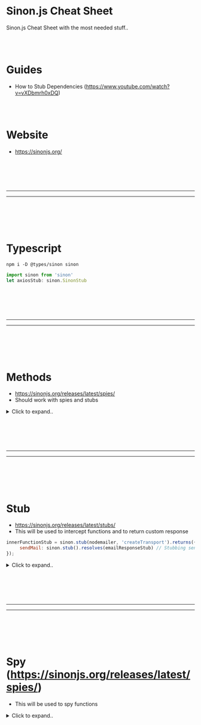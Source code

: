 # Sinon.js Cheat Sheet
Sinon.js Cheat Sheet with the most needed stuff..


<br><br>

# Guides
- How to Stub Dependencies (https://www.youtube.com/watch?v=vXDbmrh0xDQ)

<br><br>

# Website
- https://sinonjs.org/











<br><br>
<br><br>
_________________________________
_________________________________
<br><br>
<br><br>

# Typescript
```shell
npm i -D @types/sinon sinon
```

```javascript
import sinon from 'sinon'
let axiosStub: sinon.SinonStub
```


















<br><br>
<br><br>
_________________________________
_________________________________
<br><br>
<br><br>


# Methods
- https://sinonjs.org/releases/latest/spies/
- Should work with spies and stubs
 
<details><summary>Click to expand..</summary>
    
<br><br>
<br><br>


## Expected state
- The methods listed below will be called on created stubs/spies



### calledWith
```javascript
expect(getTokenDetailsStub.calledWith(token0, ERC20_ABI_TOKEN_DETAILS)).toBe(true)
expect(getTokenDetailsStub.calledWith(token1, ERC20_ABI_TOKEN_DETAILS)).toBe(true)
expect(getTokenDetailsStub.calledWith(pair, ERC20_ABI_TOKEN_DETAILS)).toBe(true)
```


<br><br>
<br><br>


### calledOnceWithExactly
```javascript
expect(axiosRequestStub.calledOnceWithExactly({ test: true )).toBe(true)
```

<br><br>

### calledOnceWith
```javascript
expect(getCurrentPriceStub.calledOnceWith('ETH', 'USD')).toBe(true)
```

<br><br>

### callCount
```javascript
expect(calculateWeiToUsdSpy.callCount).toBe(4)
```

<br><br>

### getCalls
```javascript
const calls = calculateWeiToUsdSpy.getCalls()

expect(calls[0].args).toEqual([
BigInt(expectedTransactions.result[0].value),
currencyExchangeHistoryResponse.market_data.current_price.usd
])

expect(calls[1].args).toEqual([
// eslint-disable-next-line max-len
BigInt(expectedTransactions.result[0].gasPrice) * BigInt(expectedTransactions.result[0].gasUsed),
currencyExchangeHistoryResponse.market_data.current_price.usd
])
```

<br><br>

### firstCall
```javascript
expect(acceptNewStateStub.firstCall.calledWithExactly({ newState })).to.be.true
```

<br><br>

### secondCall
```javascript
expect(acceptNewStateStub.secondCall.calledWithExactly({ newState2 })).to.be.true
```









<br><br>
<br><br>
<br><br>
<br><br>



## Returned state
- The methods below can be used to return something

<br><br>

### withArgs
```javascript
getTokenDetailsStub = sinon.stub(ethCoinManager.contract, 'getTokenDetails')
getTokenDetailsStub.withArgs(token0, ERC20_ABI_TOKEN_DETAILS).resolves(token0Details)
getTokenDetailsStub.withArgs(token1, ERC20_ABI_TOKEN_DETAILS).resolves(token1Details)
getTokenDetailsStub.withArgs(pair, ERC20_ABI_TOKEN_DETAILS).resolves(pairDetails)  
```



<br><br>
<br><br>

## onFirstCall 
```javascript
require("@fatso83/mini-mocha").install();

const sinon = require("sinon");
const referee = require("@sinonjs/referee");
const assert = referee.assert;

describe("stub", function () {
    it("should behave differently on consecutive calls with certain argument", function () {
        const callback = sinon.stub();
        callback
            .withArgs(42)
            .onFirstCall()
            .returns(1)
            .onSecondCall()
            .returns(2);
        callback.returns(0);

        assert.equals(callback(1), 0);
        assert.equals(callback(42), 1);
        assert.equals(callback(1), 0);
        assert.equals(callback(42), 2);
        assert.equals(callback(1), 0);
        assert.equals(callback(42), 0);
    });
});
```


<br><br>

## onSecondCall
```javascript
acceptNewStateStub.onSecondCall().resolves(docClone)
```







</details>



























<br><br>
<br><br>
_________________________________
_________________________________
<br><br>
<br><br>



# Stub
- https://sinonjs.org/releases/latest/stubs/
- This will be used to intercept functions and to return custom response
```javascript
innerFunctionStub = sinon.stub(nodemailer, 'createTransport').returns({
     sendMail: sinon.stub().resolves(emailResponseStub) // Stubbing sendMail method
});
```

<details><summary>Click to expand..</summary>


    
<br><br>
<br><br>

## Restore standalone stub
```javascript
beforeEach(async () => {
    repoStub = sinon.stub().returns({
        jsonSchema: {
            properties: {
                _updatedAt: true,
                _updatedBy: true,
                _createdAt: true,
                _createdBy: true,
                _deletedAt: true,
                _deletedBy: true
            }
        }
    })
})

afterEach(() => {
    repoStub.reset()
})
```







    
<br><br>
<br><br>

## Function

<br><br>
<br><br>

### Single exported function
- As far as I read it is not working out of the box with sinon.js


<br><br>
<br><br>

### Stub chained function calls
```javascript
const [name, symbol, decimals, totalSupply] = await Promise.all([
    tokenContract.methods.name().call(),
    tokenContract.methods.symbol().call(),
    tokenContract.methods.decimals().call(),
    tokenContract.methods.totalSupply().call()
])
```

```javascript
beforeEach(() => {
    createContractStub = sinon.stub(ethCoinManager.contract, 'createContract').returns({
        methods: {
            name: () => ({ call: sinon.stub().resolves(mockTokenDetails.name) }),
            symbol: () => ({ call: sinon.stub().resolves(mockTokenDetails.symbol) }),
            decimals: () => ({ call: sinon.stub().resolves(mockTokenDetails.decimals) }),
            totalSupply: () => ({ call: sinon.stub().resolves(mockTokenDetails.totalSupply) })
        }
    } as any)
})
```




<br><br>
<br><br>

### Stub function call with different args
```javascript
const token0Details = await this.getTokenDetails(token0, ERC20_ABI_TOKEN_DETAILS)
```

```javascript
beforeEach(() => {
    getTokenDetailsStub = sinon.stub(ethCoinManager.contract, 'getTokenDetails')

    getTokenDetailsStub.withArgs(token0, ERC20_ABI_TOKEN_DETAILS).resolves(token0Details)
    getTokenDetailsStub.withArgs(token1, ERC20_ABI_TOKEN_DETAILS).resolves(token1Details)
    getTokenDetailsStub.withArgs(pair, ERC20_ABI_TOKEN_DETAILS).resolves(pairDetails)    
})

it('should listen for new pair events and save them to the database', async() => {
    expect(getTokenDetailsStub.calledWith(token0, ERC20_ABI_TOKEN_DETAILS)).toBe(true)
    expect(getTokenDetailsStub.calledWith(token1, ERC20_ABI_TOKEN_DETAILS)).toBe(true)
    expect(getTokenDetailsStub.calledWith(pair, ERC20_ABI_TOKEN_DETAILS)).toBe(true)
})
```













<br><br>
<br><br>
-- -- -- -- -- -- -- -- -- -- -- -- -- -- 
-- -- -- -- -- -- -- -- -- -- -- -- -- -- 
<br><br>
<br><br>

# Events
- The best approach is to simply outsource your callback of your event into a own method that you can easily export it and write unit tests for this method.
  - Then you only write 1x unit tests which makes sure that the correct callback function is called.

<br><br>
<br><br>


## Stub Service Event with Event Emitter
- Stub the event in your service with an event emitter which you are emitting in your test. This is how you can trigger your callback in this case `getNewPairsEventHandler()`
  - `getNewPairsEventHandler()` in this case is a class method which can be easily stubbed or spyed with sinon if needed.

service.ts:
```typescript
private getNewPairsEventHandler() {
    return async(event: pairEvent) => {
       //...
    }
}

// Listen for new pairs
public async getNewPairs() {
    const newPairsEvent = await this.uniswapPairCreatedFactory.events.PairCreated()

    newPairsEvent.on('data', this.getNewPairsEventHandler())

    newPairsEvent.on('error', (e: Error) => {
        throw new BaseError('Error fetching new pairs', e)
    })
}
```

test.ts:
```typescript
  describe('[SUCCESS]', () => {
      let uniswapPairCreatedFactoryStub: sinon.SinonStub
      let eventHandlerFn: any
      let newPairsEvent: EventEmitter
      let uniswapPairCreatedFactoryStub: sinon.SinonStub

      const expectedEventArgs = {
            returnValues: { token0, token1, pair }
        }

      beforeEach(() => {
          eventHandlerFn = (<any>ethCoinManager.contract).getNewPairsEventHandler()

          newPairsEvent = new EventEmitter()

          uniswapPairCreatedFactoryStub = sinon.stub(
              ethCoinManager.contract.uniswapPairCreatedFactory.events, 'PairCreated'
          ).resolves(newPairsEvent)
      })    

      afterEach(() => {
          uniswapPairCreatedFactoryStub.restore()
      })
  
      it.only('should listen for new pair events and save them to the database', async() => {
          await getNewPairs()

          await new Promise(resolve => {
              newPairsEvent.once('data', () => {
                  resolve(true)
              })
        
              newPairsEvent.emit('data', expectedEventArgs)
          })

          expect(anythinghere)
      })
  })
```

<br><br>
<br><br>


## Stub Service Event with Event Emitter and throw Error
- Same idea like above `Stub Service Event with Event Emitter`
  - However, in this example we will trigger the error Event. It is just a callback with a catch of the error and then pass it to a custom error logger.

service.ts
```javascript
// Listen for new pairs
public async getNewPairs() {
    const newPairsEvent = await this.uniswapPairCreatedFactory.events.PairCreated()

    newPairsEvent.on('data', this.getNewPairsEventHandler())

    newPairsEvent.on('error', (e: Error) => {
        throw new BaseError('Error fetching new pairs', e)
    })
}
```

test.js
```javascript
describe('[newPairsEvent]', () => {
    let newPairsEvent: EventEmitter
    let uniswapPairCreatedFactoryStub: sinon.SinonStub

    const errorMessage = 'Test error'

    beforeEach(() => {
        newPairsEvent = new EventEmitter()

        uniswapPairCreatedFactoryStub = sinon.stub(
            ethCoinManager.contract.uniswapPairCreatedFactory.events, 'PairCreated'
        ).resolves(newPairsEvent)
    })    

    afterEach(() => {
        uniswapPairCreatedFactoryStub.restore()
    })

    it('should throw an error if there is an error fetching new pairs', async() => {
        await ethCoinManager.contract.getNewPairs()

        try {
            newPairsEvent.emit('error', new Error(errorMessage))
            expect(true).toBe(false)
        } catch (e: any) {
            expect(e.name).toBe('BaseError')
            expect(e.message).toBe('Error fetching new pairs')
            expect(e.httpStatus).toBe(500)
            expect(e.e.message).toBe(errorMessage)
        }
    })
})
```















































<br><br>
<br><br>
-- -- -- -- -- -- -- -- -- -- -- -- -- -- 
-- -- -- -- -- -- -- -- -- -- -- -- -- -- 
<br><br>
<br><br>

## Error
```javascript
describe('[ERROR]', () => {
let axiosRequestStub: sinon.SinonStub

const error = new Error('Request failed')

beforeEach(() => {
    axiosRequestStub = sinon.stub(axios, 'request').rejects(error)
})

afterEach(() => {
    axiosRequestStub.restore()
})
  
it.only('should throw an HttpClientError when the request fails and custom Error title', async() => {
    axiosRequestStub.rejects(error)

    const config = {
        url: 'https://example.com',
        method: 'GET',
        errorMessage: 'Any crazy error..'
    } as RequestParams

    try {
        await axiosRequestWrapper(config)
        expect('Should not reach this line').toBe(false)
    } catch (e: any) {
        expect(e.message).toBe('Any crazy error..')
        expect(e.originalError).toBe(error)
        expect(e.name).toBe('HttpClientError')
    }
})
})
```
















<br><br>
<br><br>
-- -- -- -- -- -- -- -- -- -- -- -- -- -- 
-- -- -- -- -- -- -- -- -- -- -- -- -- -- 
<br><br>
<br><br>

## Dependencies
- https://sinonjs.org/how-to/stub-dependency/
  
dependencyModule.js:
```javascript
function getSecretNumber() {
  return 44;
}

module.exports = {
  getSecretNumber,
};
```

moduleUnderTest.js:
```javascript
const dependencyModule = require("./dependencyModule");

function getTheSecret() {
  return `The secret was: ${dependencyModule.getSecretNumber()}`;
}

module.exports = {
  getTheSecret,
};
```

test.js:
```javascript
const assert = require("assert");
const sinon = require("sinon");

const dependencyModule = require("./dependencyModule");
const { getTheSecret } = require("./moduleUnderTest");

describe("moduleUnderTest", function () {
  describe("when the secret is 3", function () {
    it("should be returned with a string prefix", function () {
      sinon.stub(dependencyModule, "getSecretNumber").returns(3);
      const result = getTheSecret();
      assert.equal(result, "The secret was: 3");
    });
  });
});
```









<br><br>
<br><br>

### request
```javascript
describe('storeMessages()', () => {
  before(()=>{
    sinon.stub(request, 'get')
         .yields(null, null, JSON.stringify({id: 1}))
  });

  it('Should return id', done => {
    request(options, (e, r) => {
      expect(r).toStrictEqual({id: 1});
      done()
    });
  });
});
```



<br><br>
<br><br>
<br><br>
<br><br>





### Mongoose

<br><br>

#### Models
```javascript
const sinon = require('sinon')
const mongoose = require('mongoose')

var UserSchema = new mongoose.Schema({name: String});
const Model = mongoose.model('User', UserSchema);

const find = () => {
    return {_id: '12345678912', name: 'test'}
}

sinon.stub(Model, 'find').callsFake(find)

const doc = Model.find()
console.log(doc)
```


<br><br>

#### Queries
```javascript
sinon.stub(mongoose.Query.prototype, "exec").yields({ name: "MongoError" }, null);
```

























<br><br>
<br><br>
-- -- -- -- -- -- -- -- -- -- -- -- -- -- 
-- -- -- -- -- -- -- -- -- -- -- -- -- -- 
<br><br>
<br><br>


## Class


<br><br>
<br><br>

### Stub constructor
- As far as I read it is not possible

<br><br>
<br><br>

### Stub privat method
```javascript

describe('getInstance()', () => {
    let initStub: sinon.SinonStub

    beforeEach(() => {
        initStub = sinon.stub((<any>ModelManager).prototype, 'init').resolves()
    })

    afterEach(() => {
        initStub.restore()
    })

    it.only('should create new instance', async() => {
        const modelManager = await ModelManager.getInstance()

        expect(initStub.calledOnce).toBe(true)
        expect(modelManager.models).toEqual([])
    })
})
```



<br><br>
<br><br>

### Stub internal method call of instance method
- resolves will not work here and result in a fullfilled promise. Use instead returns()
```javascript
public async getTokenDetails(tokenAddress: string, ABI: any) {
    const tokenContract = this.createContract(ABI, tokenAddress)
}
```

```javascript
let createContractStub: sinon.SinonStub
beforeEach(() => {
    createContractStub = sinon.stub(ethCoinManager.contract, 'createContract').returns({
        test: true
    })
})
```



<br><br>
<br><br>

### Stub class instance property
```javascript
describe('init()', function() {
    let connStub: sinon.SinonStub

    beforeEach(() => {
        connStub = sinon.stub(<any>mongooseUtils, 'conn').value(undefined)
    })

    afterEach(async() => {
        connStub.restore()
    })
})
```


<br><br>

### Stub non singleton class instance method which is called inside of function
```javascript
comst kafkaHelper = new KafkaHelper()

const checkTaskId = async (body, topic, headers) => {
     await kafkaHelper.sendMessageAvro(body, topic, headers)
}
```

<br><br>

Here we mock method sendMessageAvro of the class KafkaHelper
- **We must use .prototype for classes**
```javascript
describe('[KafkaHelper send avro message]', () => {
    let sendMessageAvroStub

    const { KafkaHelper } = require('./KafkaHelper')

    beforeEach(() => {
        sendMessageAvroStub = sinon.stub(KafkaHelper.prototype, "sendMessageAvro").resolves({})
    })

    afterEach(() => {
        sinon.restore()
    })

    it('should call sendMessageAvro method with correct arguments', async () => {
        const { taskId } = doc_emailMailingWithTaskIdScheduled

        const expectedBody = {
            'test': true
        }

        const expectedHeaders = {
            'test': projectId,
        }

        await checkTaskId(body, topic, headers)

        sinon.assert.calledWith(sendMessageAvroStub, expectedBody, 'any topic', expectedHeaders)
        expect(sendMessageAvroStub.calledOnce).to.be.true
    })
})
```


Other example:
```typescript
 getBalanceStub = sinon.stub(BalanceManager.prototype, 'getBalance').callsFake(() => {
                return Promise.resolve(balanceWei)
```































<br><br>
<br><br>

### Mock method response of class with args
```javascript
/**
 * Represents a SlackBot.
 */
class SlackBot {
    /**
     * Constructs a new SlackBot instance. Singleton
     */
    constructor() {}

    /**
     * Sends a message to a channel.
     * @param {string} channelId - The ID of the channel.
     * @param {string} text - The text of the message.
     */
    async sendMessage(channelId, text) {
        try {
            const res = await this.app.client.chat.postMessage({
                token: this.botToken,
                channel: channelId,
                text
            })

            return res
        } catch (e) {
            throw new BaseError('Error while sending message to Slack channel.', e)
        }
    }
}
```

```javascript
let sendMessageStub

beforeEach(async() => {
    const slackBot = new SlackBot()
    sendMessageStub = sinon.stub(slackBot, 'sendMessage')
})

afterEach(() => {
    sendMessageStub.restore()
})
```

```javascript
it('should send a message to a channel', async () => {
    const channelId = 'channel-id'
    const text = 'Hello, world!'

    const expectedResponse = {
        channel: channelId,
        text: text,
    }

    sendMessageStub.withArgs(channelId, text).resolves(expectedResponse)

    const res = await slackBot.sendMessage(channelId, text)
    expect(res.channel).to.equal(channelId)
    expect(res.text).to.equal(text)
    expect(sendMessageStub.calledOnceWith(channelId, text)).to.be.true
})
```

<br><br>
<br><br>


### Throw error inclass instance method
- In this case the instance is kafkaHelper and the method is connect
```javascript
const error = new Error('Connection failed')
sinon.stub(kafkaHelper, 'connect').throws(error)
```










<br><br>
<br><br>

### Mock class instance property
- In this case we mock this.producer of our class instance kafkaHelper
```javascript
describe('sendMessage', () => {
    let producerMock

    const msg = 'Test message'
    const topic = 'test'

    beforeEach(() => {
        producerMock = {
            connect: sinon.stub().resolves(),
            send: sinon.stub().resolves()
        }

        kafkaHelper.producer = producerMock
    })

    it('should send message to topic', async () => {
        await kafkaHelper.sendMessage(msg, topic)
        expect(producerMock.send.calledOnce).to.be.true
        expect(producerMock.send.firstCall.args[0]).to.deep.equal({
            topic,
            messages: [{ value: msg }]
        })
    })

     it('should throw an error if sending message fails', async () => {
          const error = new Error('Message sending failed')
          sinon.stub(kafkaHelper, 'connect').resolves()
          producerMock.send.rejects(error)

          try {
              await kafkaHelper.sendMessage(msg, topic)
          } catch (e) {
              expect(e).to.equal(error)
          }
      })
})
```
</details>

























































<br><br>
<br><br>
_________________________________
_________________________________
<br><br>
<br><br>

# Spy (https://sinonjs.org/releases/latest/spies/)
- This will be used to spy functions

<details><summary>Click to expand..</summary>






## module.exports

<br><br>
<br><br>


### Export object with functions inside

service.js
```javascript
const service = {
    a() {
        console.log('a()')
    },

    b() {
        console.log('a()')
        this.a()
    }
}

module.exports = service
```


test.js
```javascript
const service = require(`/service.js`)

const {
    a, b
} = service

describe('[Task ID]', () => {
     let aSpy

     beforeEach(async () => {
         aSpy = sinon.spy(service, 'a')
     })

     it.only('should call a()', async () => {
         await service.b()
         expect(aSpy.called).to.be.equal(true)
     })
 })
```
- We must use service.b()





<br><br>
<br><br>

<br><br>
<br><br>

## Reset spy
```javascript
let spy

beforeEach(() => {
    spy = sinon.spy(bootstrapObj, 'bootstrap')
})

afterEach(() => {
    spy.restore()
})

it('should throw error because app is missing', async () => {
    try {
        await spy();
    } catch (e) {
        expect(e.message).to.be.equal('Can not find app for bootstrapping')
        spy.called = false
    }

    expect(spy.called).to.be.equal(false)
})
```

<br><br
<br><br>

## Reset spy history
```javascript
before(async () => {
    browserServiceSpy = sinon.spy(BrowserService.prototype)
    kafkaKontrollerSpy = sinon.spy(KafkaKontroller.prototype)
})

after(async () => {
    browserServiceSpy.getThumbnailUrlFromHtml.restore()
    kafkaKontrollerSpy.sendAvro.restore()
})

afterEach(() => {
    browserServiceSpy.getThumbnailUrlFromHtml.resetHistory()
    kafkaKontrollerSpy.sendAvro.resetHistory()
})
```








<br><br>
<br><br>

# firstCall
```shell
expect(spy.firstCall.calledWith(modelName)).to.be.true
```






<br><br>
<br><br>


# Javascript Functions
```typescript
it('should make a successful request and use timeout', async() => {
        const config = {
            url: 'https://example.com',
            method: 'GET',
            timeout: 1000
        } as RequestParams
        
        const result = await axiosRequestWrapper(config)
        
        expect(result).toEqual(responseBody)
        expect(axiosRequestStub.calledOnceWithExactly(_.omit(config, 'timeout'))).toBe(true)
        
        expect(setTimeoutSpy.called).toBe(true)
})
```
















<br><br>
<br><br>


## Class

<br><br>
<br><br>

### Spy constructor
- As far as I see there is now way to spy it

<br><br>

### Full class 
```javascript
const spy = sinon.spy(BrowserService.prototype)
```
- You can not use`spy.restore()` here on the class itself. You must restore the method e.g. `spy.methodName.restore()`
- This also means you can only 1x time create a spy on a class itself. When you restore the method stub then the class still is be spyed. So you can create a spy in your before() or youc reate it inside of a sandbox and then remove it

<br><br>

### method

<br><br>

#### Spy instance
```javascript
let dispatchSpy

beforeEach(async () => {
    const lifecycleValidator = new LifecycleValidator()  
    dispatchSpy = sinon.spy(lifecycleValidator.machine, 'dispatch')
})

 it.only('should change', async () => {
    expect(dispatchSpy.calledOnce).to.be.true
    expect(dispatchSpy.calledOnceWithExactly(ACTIVE, true, projectId, true)).to.be.true
})
```

<br><br>

#### Spy prototype
```javascript
let dispatchSpy

beforeEach(async () => {
    dispatchSpy = sinon.spy(LifecycleValidator.prototype, 'dispatch')
})

it.only('should change', async () => {
    expect(dispatchSpy.calledOnce).to.be.true
    expect(dispatchSpy.calledOnceWithExactly(ACTIVE, true, projectId, true)).to.be.true
})
```








<br><br>
<br><br>


## Spy private methods

### Example #1
```javascript
describe('getConnection', () => {
        let initSpy: sinon.SinonSpy

        beforeEach(() => {
            initSpy = sinon.spy((<any>MongooseUtils).prototype, 'init')
        })

        afterEach(() => {
            initSpy.restore()
        })

        it('should return a valid existing mongoose connection', async() => {
            const conn = await (<any>mongooseUtils).getConnection()
            expect(initSpy.calledOnce).toBe(false)
            expect(conn).toBeTruthy()
            expect(conn).toBeInstanceOf(mongoose.Connection)
        })

        it('should return a valid mongoose connection by creating one', async() => {
            delete (<any>mongooseUtils).conn

            const conn = await (<any>mongooseUtils).getConnection()
            expect(initSpy.calledOnce).toBe(true)
            expect(conn).toBeTruthy()
            expect(conn).toBeInstanceOf(mongoose.Connection)
        })
})
```

### Example #2
- Get Prototype
- Notice that you will create a new object here which does not include properties from your created instance
```typescript
 beforeEach(() => {
        const example = new Example();
        const exampleProto = Object.getPrototypeOf(example);
        initSpy = sinon.spy(exampleProto, 'init')
  })
```










<br><br>
<br><br>
--  --  --  --  --  --  --  --  --  --  --  --  
<br><br>
<br><br>

## Dependencies

<br><br>

### Axios

<br><br>

#### Method #1 - If you use axios.request(config)
```javascript
import axios from 'axios'

describe('[SUCCESS]', () => {
        let axiosStub: sinon.SinonStub

        const { WALLET_ETH_ADDRESS } = process.env

        const requestObj = {
            nextUrl: {
                searchParams: new URLSearchParams({ address: WALLET_ETH_ADDRESS })
            }
        } as NextRequest

        const responseBody = {
            status: 200,
            data: { test: true }
        }

        beforeEach(() => {
            axiosStub = sinon.stub(axios, 'request').resolves(responseBody)
        })
        
        afterEach(() => {
            sinon.restore()
        })
        
        test('should get current balance of eth address in USD', async() => {
            expect(axiosStub.calledOnce).toBe(false)

            const response = await GET(requestObj) as NextResponse & { data: object }
            const responseData = await response.json()
            expect(response.status).toBe(200)
            expect(responseData.balance).toEqual(responseBody.data)

            // ==== AXIOS MOCKS ====
            expect(axiosStub.calledOnce).toBe(true)
            expect(axiosStub.firstCall.args[0]).toEqual({
                url: `${process.env.COINMARKETCAP_API_COIN_LISTINGS_URL}?symbol=ETH&convert=USD`,
                method: 'GET',
                headers: {
                    'X-CMC_PRO_API_KEY': process.env.API_KEY_COINMARKETCAP
                }
            })
        })
    })
```

<br><br>

#### Method #2 - If you use axios[method]
```javascript
beforeEach(async () => {
    axiosSpy = sinon.spy(axios, 'get')
})

afterEach(async () => {
    axiosSpy.restore()
})

it.only('should execute datasource by id', async () => {
    expect(axiosSpy.calledOnce).to.be.false

    const res = await executeDatasourceById(datasourceIdWithoutHandlebarsFormularData, params)
    expect(res.status).to.equal(201)
    expect(res.data).to.equal(nockResponseBody)

    expect(axiosSpy.calledOnce).to.be.true

    // ==== URL ====
    expect(axiosSpy.firstCall.args[0]).to.be.equal(doc_DatasourceIdWithoutHandlebarsFormularData.url)

    // ==== PAYLOAD ====
    const urlSearchParams = urlSearchParamsToObject(axiosSpy.firstCall.args[1])

    expect(urlSearchParams).to.be.deep.equal(doc_DatasourceIdWithoutHandlebarsFormularData.data)

    // ==== HEADERS ====
    expect(doc_DatasourceIdWithoutHandlebarsFormularData.headers['Content-Type']).to.be.equal(mimetype)
    expect(axiosSpy.firstCall.args[2].headers['Content-Type']).to.be.equal(mimetype)

    expect(axiosSpy.firstCall.args[2].httpsAgent).to.be.an.instanceof(HttpsProxyAgent)
    expect(axiosSpy.firstCall.args[2].httpAgent).to.be.an.instanceof(HttpProxyAgent)

    expect(res.data.additional?.handlebarsError).to.not.exists
})
```








































<br><br>
<br><br>





## Class

<br><br>

### Check if method was called
- kafkaHelper is the instance of the class and connect is the method
```javascript
const connectSpy = sinon.spy(kafkaHelper, 'connect')
await kafkaHelper.connect()
expect(connectSpy.calledOnce).to.be.true

afterEach(() => {
    sinon.restore()
})
```




























<br><br>
<br><br>


## Express

<br><br>

### Middleware

<br><br>

#### Spy middleware

- Variant #1
```javascript
// routes.js
const proxy = require('express-http-proxy')

const routeBase = '/v1/Conditions'

// Die Middleware-Funktion, die getestet werden soll
const middleware = (req, res, next) => {
  // Mach etwas ...
  next();
};

module.exports = router => {
    router.use(routeBase, middleware)
}


// ---------------------------------------------------------------------------




describe('Bug test', () => {
   let router, app, masterRouter

   beforeEach(() => {
        app = express()
        router = require(`${process.cwd()}/src/conditions/conditions.routes`)
        masterRouter = express.Router()
        router(masterRouter)
   })

   it('should get targetgroup document and call route only 1 times because of wrong spelling', async () => {
        const spyMiddleware = sinon.spy(masterRouter)
        app.use(spyMiddleware)

        const server = http.createServer(app)
        server.listen(1337)// , host)

        const res = await axios.get('http://127.0.0.1:1337/v1/conditions')
        expect(res.status).to.be.equal(200)
        expect(spyMiddleware.callCount).to.eq(1)

        const res2 = await axios.get('http://127.0.0.1:1337/v1/conditions')
        expect(res2.status).to.be.equal(200)
        expect(spyMiddleware.callCount).to.eq(2)

        const res3 = await axios.get('http://127.0.0.1:1337/v1/Conditions')
        expect(res3.status).to.be.equal(200)
        expect(spyMiddleware.callCount).to.eq(3)
   })
})
```




- Variant #2
```javascript
const assert = require('assert');
const sinon = require('sinon');
const express = require('express');

const app = express();

// Die Middleware-Funktion, die getestet werden soll
const middleware = (req, res, next) => {
  // Mach etwas ...
  next();
};

describe('Middleware Test', () => {
  it('sollte einmal aufgerufen werden', () => {
    const spyMiddleware = sinon.spy(middleware);
    app.use(spyMiddleware);

    // Führe eine Anfrage an die App aus
    // Hier kannst du z.B. supertest verwenden, um eine HTTP-Anfrage zu simulieren
    // Für dieses Beispiel nehmen wir an, dass die Middleware einmal aufgerufen wird
    // Dies könnte z.B. bedeuten, dass der Endpunkt nur eine GET-Anfrage verarbeitet
    app.get('/test', (req, res) => {
      res.send('Test');
    });

    // Überprüfe, ob die Middleware genau einmal aufgerufen wurde
    assert(spyMiddleware.calledOnce);
  });

  it('sollte zweimal aufgerufen werden', () => {
    const spyMiddleware = sinon.spy(middleware);
    app.use(spyMiddleware);

    // Führe eine Anfrage an die App aus
    // Hier kannst du z.B. supertest verwenden, um eine HTTP-Anfrage zu simulieren
    // Für dieses Beispiel nehmen wir an, dass die Middleware zweimal aufgerufen wird
    // Dies könnte z.B. bedeuten, dass der Endpunkt sowohl GET- als auch POST-Anfragen verarbeitet
    app.get('/test', (req, res, next) => {
      next();
    });

    app.post('/test', (req, res) => {
      res.send('Test');
    });

    // Überprüfe, ob die Middleware genau zweimal aufgerufen wurde
    assert(spyMiddleware.calledTwice);
  });
});
```












</details



